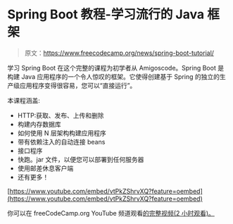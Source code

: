 # Spring Boot 教程-学习流行的 Java 框架

> 原文：<https://www.freecodecamp.org/news/spring-boot-tutorial/>

学习 Spring Boot 在这个完整的课程为初学者从 Amigoscode。Spring Boot 是构建 Java 应用程序的一个令人惊叹的框架。它使得创建基于 Spring 的独立的生产级应用程序变得很容易，您可以“直接运行”。

本课程涵盖:

*   HTTP:获取、发布、上传和删除
*   构建内存数据库
*   如何使用 N 层架构构建应用程序
*   带有依赖注入的自动连接 beans
*   接口程序
*   快跑。jar 文件，以便您可以部署到任何服务器
*   使用邮差休息客户端
*   还有更多！

[https://www.youtube.com/embed/vtPkZShrvXQ?feature=oembed](https://www.youtube.com/embed/vtPkZShrvXQ?feature=oembed)

你可以在 freeCodeCamp.org YouTube 频道观看[的完整视频(2 小时观看)。](https://www.youtube.com/watch?v=vtPkZShrvXQ)